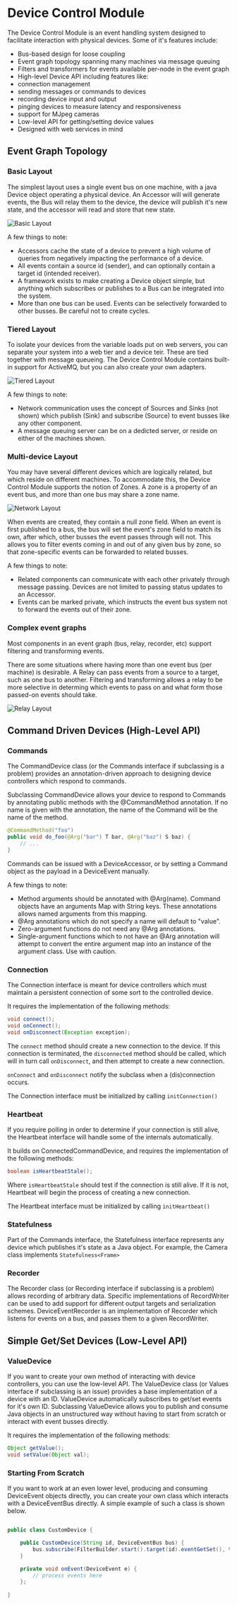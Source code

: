 Device Control Module
===

The Device Control Module is an event handling system designed to facilitate interaction with physical devices. Some of it's features include:

 * Bus-based design for loose coupling
 * Event graph topology spanning many machines via message queuing
 * Filters and transformers for events available per-node in the event graph
 * High-level Device API including features like:
  * connection management
  * sending messages or commands to devices
  * recording device input and output
  * pinging devices to measure latency and responsiveness
  * support for MJpeg cameras
 * Low-level API for getting/setting device values
 * Designed with web services in mind


Event Graph Topology
---

### Basic Layout


The simplest layout uses a single event bus on one machine, with a java Device object operating a physical device. An Accessor will will generate events, the Bus will relay them to the device, the device will publish it's new state, and the accessor will read and store that new state.

![Basic Layout](documentation/images/layout-basic.png)

A few things to note:

 * Accessors cache the state of a device to prevent a high volume of queries from negatively impacting the performance of a device.
 * All events contain a source id (sender), and can optionally contain a target id (intended receiver).
 * A framework exists to make creating a Device object simple, but anything which subscribes or publishes to a Bus can be integrated into the system.
 * More than one bus can be used. Events can be selectively forwarded to other busses. Be careful not to create cycles.

### Tiered Layout


To isolate your devices from the variable loads put on web servers, you can separate your system into a web tier and a device teir. These are tied together with message queueing. The Device Control Module contains built-in support for ActiveMQ, but you can also create your own adapters.

![Tiered Layout](documentation/images/layout-tiered.png)

A few things to note:

 * Network communication uses the concept of Sources and Sinks (not shown) which publish (Sink) and subscribe (Source) to event busses like any other component.
 * A message queuing server can be on a dedicted server, or reside on either of the machines shown.


### Multi-device Layout

You may have several different devices which are logically related, but which reside on different machines. To accommodate this, the Device Control Module supports the notion of Zones. A zone is a property of an event bus, and more than one bus may share a zone name. 

![Network Layout](documentation/images/layout-network.png)

When events are created, they contain a null zone field. When an event is first published to a bus, the bus will set the event's zone field to match its own, after which, other busses the event passes through will not. This allows you to filter events coming in and out of any given bus by zone, so that zone-specific events can be forwarded to related busses.

A few things to note:

 * Related components can communicate with each other privately through message passing. Devices are not limited to passing status updates to an Accessor.
 * Events can be marked private, which instructs the event bus system not to forward the events out of their zone.

### Complex event graphs

Most components in an event graph (bus, relay, recorder, etc) support filtering and transforming events. 

There are some situations where having more than one event bus (per machine) is desirable. A Relay can pass events from a source to a target, such as one bus to another. Filtering and transforming allows a relay to be more selective in determing which events to pass on and what form those passed-on events should take.

![Relay Layout](documentation/images/layout-relay.png)


Command Driven Devices (High-Level API)
---

### Commands

The CommandDevice class (or the Commands interface if subclassing is a problem) provides an annotation-driven approach to designing device controllers which respond to commands.

Subclassing CommandDevice allows your device to respond to Commands by annotating public methods with the @CommandMethod annotation. If no name is given with the annotation, the name of the Command will be the name of the method.

```java
@CommandMethod("foo")
public void do_foo(@Arg("bar") T bar, @Arg("baz") S baz) {
	// ...
}
```

Commands can be issued with a DeviceAccessor, or by setting a Command object as the payload in a DeviceEvent manually.

A few things to note:
 * Method arguments should be annotated with @Arg(name). Command objects have an arguments Map with String keys. These annotations allows named arguments from this mapping.
 * @Arg annotations which do not specify a name will default to "value".
 * Zero-argument functions do not need any @Arg annotations.
 * Single-argument functions which to not have an @Arg annotation will attempt to convert the entire argument map into an instance of the argument class. Use with caution.

### Connection

The Connection interface is meant for device controllers which must maintain a persistent connection of some sort to the controlled device. 

It requires the implementation of the following methods:

```java
void connect();
void onConnect();
void onDisconnect(Exception exception);
```

The `connect` method should create a new connection to the device. If this connection is terminated, the `disconnected` method should be called, which will in turn call `onDisconnect`, and then attempt to create a new connection.

`onConnect` and `onDisconnect` notify the subclass when a (dis)connection occurs.


The Connection interface must be initialized by calling `initConnection()`

### Heartbeat

If you require polling in order to determine if your connection is still alive, the Heartbeat interface will handle some of the internals automatically. 

It builds on ConnectedCommandDevice, and requires the implementation of the following methods:

```java
boolean isHeartbeatStale();
```

Where `isHeartbeatStale` should test if the connection is still alive. If it is not, Heartbeat will begin the process of creating a new connection.

The Heartbeat interface must be initialized by calling `initHeartbeat()`

### Statefulness

Part of the Commands interface, the Statefulness interface represents any device which publishes it's state as a Java object. For example, the Camera class implements `Statefulness<Frame>`

### Recorder

The Recorder class (or Recording interface if subclassing is a problem) allows recording of arbitrary data. Specific implementations of RecordWriter can be used to add support for different output targets and serialization schemes. DeviceEventRecorder is an implementation of Recorder which listens for events on a bus, and passes them to a given RecordWriter.

Simple Get/Set Devices (Low-Level API)
---

### ValueDevice

If you want to create your own method of interacting with device controllers, you can use the low-level API. The ValueDevice class (or Values interface if subclassing is an issue) provides a base implementation of a device with an ID. ValueDevice automatically subscribes to get/set events for it's own ID. Subclassing ValueDevice allows you to publish and consume Java objects in an unstructured way without having to start from scratch or interact with event busses directly.

It requires the implementation of the following methods:

```java
Object getValue();
void setValue(Object val);
```

### Starting From Scratch

If you want to work at an even lower level, producing and consuming DeviceEvent objects directly, you can create your own class which interacts with a DeviceEventBus directly. A simple example of such a class is shown below.

```java

public class CustomDevice {

	public CustomDevice(String id, DeviceEventBus bus) {
		bus.subscribe(FilterBuilder.start().target(id).eventGetSet(), this::onEvent);
	}

	private void onEvent(DeviceEvent e) {
		// process events here
	};
	
}

```

